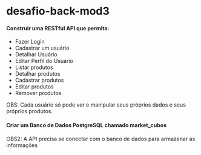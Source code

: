 # desafio-back-mod3

#### Construir uma RESTful API que permita:

- Fazer Login
- Cadastrar um usuário
- Detalhar Usuário
- Editar Perfil do Usuário
- Listar produtos
- Detalhar produtos
- Cadastrar produtos
- Editar produtos
- Remover produtos

OBS: Cada usuário só pode ver e manipular seus próprios dados e seus próprios produtos.

#### Criar um Banco de Dados PostgreSQL chamado market_cubos

OBS2: A API precisa se conectar com o banco de dados para armazenar as informações
